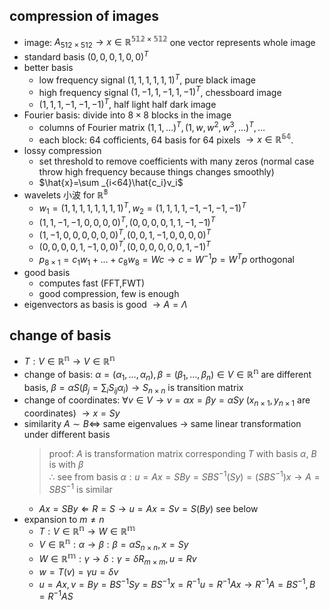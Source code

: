 ## compression of images
- image: $A_{512\times 512}\to x\in \mathbb{R^{512\times 512}}$ one vector represents whole image
- standard basis $(0,0,0,1,0,0)^T$
- better basis
    - low frequency signal $(1,1,1,1,1,1)^T$, pure black image
    - high frequency signal $(1,-1,1,-1,1,-1)^T$, chessboard image
    - $(1,1,1,-1,-1,-1)^T$, half light half dark image
- Fourier basis: divide into $8\times 8$ blocks in the image
    - columns of Fourier matrix $(1,1,\dots)^T,(1,w,w^2,w^3,\dots)^T,\dots$
    - each block: 64 cofficients, 64 basis for 64 pixels $\to x\in \mathbb{R^{64}}$.
- lossy compression
    - set threshold to remove coefficients with many zeros (normal case throw high frequency because things changes smoothly)
    - $\hat{x}=\sum _{i<64}\hat{c_i}v_i$
- wavelets 小波 for $\mathbb{R^8}$
    - $w_1=(1,1,1,1,1,1,1,1)^T,w_2=(1,1,1,1,-1,-1,-1,-1)^T$
    - $(1,1,-1,-1,0,0,0,0)^T,(0,0,0,0,1,1,-1,-1)^T$
    - $(1,-1,0,0,0,0,0,0)^T,(0,0,1,-1,0,0,0,0)^T$
    - $(0,0,0,0,1,-1,0,0)^T,(0,0,0,0,0,0,1,-1)^T$
    - $p_{8\times 1}=c_1w_1+\dots +c_8w_8=Wc\to c=W^{-1}p=W^Tp$ orthogonal
- good basis
    - computes fast (FFT,FWT)
    - good compression, few is enough
- eigenvectors as basis is good $\to A=\Lambda$

## change of basis
- $T:V\in \mathbb{R^n}\to V\in \mathbb{R^n}$
- change of basis: $\alpha=(\alpha _1,\dots ,\alpha _n),\beta =(\beta _1,\dots ,\beta _n)\in V\in \mathbb{R^n}$ are different basis, $\beta =\alpha S(\beta _j=\sum _iS_{ij}\alpha _i)\to S_{n\times n}$ is transition matrix
- change of coordinates: $\forall v\in V\to v=\alpha x=\beta y=\alpha Sy$ ($x_{n\times 1},y_{n\times 1}$ are coordinates) $\to x=Sy$
- similarity $A\sim B\Leftrightarrow$ same eigenvalues $\to$ same linear transformation under different basis
    > proof: $A$ is transformation matrix corresponding $T$ with basis $\alpha$, $B$ is with $\beta$  
    > $\therefore$ see from basis $\alpha: u=Ax=SBy=SBS^{-1}(Sy)=(SBS^{-1})x\to A=SBS^{-1}$ is similar
    - $Ax=SBy\Leftarrow R=S\to u=Ax=Sv=S(By)$ see below
- expansion to $m\ne n$
    - $T:V\in \mathbb{R^n}\to W\in \mathbb{R^m}$
    - $V\in \mathbb{R^n}:\alpha \to \beta:\beta =\alpha S_{n\times n},x=Sy$
    - $W\in \mathbb{R^m}:\gamma \to \delta:\gamma =\delta R_{m\times m},u=Rv$
    - $w=T(v)=\gamma u=\delta v$
    - $u=Ax,v=By=BS^{-1}Sy=BS^{-1}x=R^{-1}u=R^{-1}Ax\to R^{-1}A=BS^{-1},B=R^{-1}AS$
